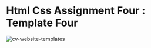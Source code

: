 # Html Css Assignment Four : Template Four 
![cv-website-templates](https://github.com/user-attachments/assets/339b2c5f-02f8-4b49-9c3a-4612b8cf5689)
